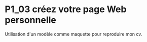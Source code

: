 # P1_03 créez votre page Web personnelle

Utilisation d'un modèle comme maquette pour reproduire mon cv.